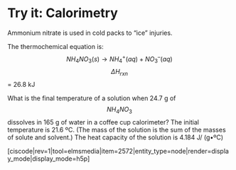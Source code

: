 # Try it: Calorimetry


Ammonium nitrate is used in cold packs to “ice” injuries. 

The thermochemical equation is:  
$$NH_4NO_3(s)\longrightarrow NH_4^+(aq) + NO_3^–(aq)$$              $$\Delta H_{rxn}$$ = 26.8 kJ 

What is the final temperature of a solution when 24.7 g of $$NH_4NO_3$$ dissolves in 165 g of water in a coffee cup calorimeter? The initial temperature is 21.6 ºC. (The mass of the solution is the sum of the masses of solute and solvent.) The heat capacity of the solution is 4.184 J/ (g•ºC)

[ciscode|rev=1|tool=elmsmedia|item=2572|entity_type=node|render=display_mode|display_mode=h5p]